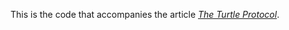 This is the code that accompanies the article
[*The Turtle Protocol*](https://typeclasses.substack.com/p/the-turtle-protocol).
